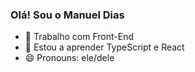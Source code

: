### Olá! Sou o Manuel Dias

- 🔭 Trabalho com Front-End
- 🌱 Estou a aprender TypeScript e React
- 😄 Pronouns: ele/dele
